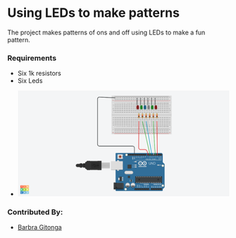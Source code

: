 # Using LEDs to make patterns
The project makes patterns of ons and off using LEDs to make a fun pattern.

### Requirements
* Six 1k resistors
* Six Leds

- ![alt LED Connection](circuit%20connection.png)

 ### Contributed By:
 
 - [Barbra Gitonga](https://github.com/BarbraGitonga)
 